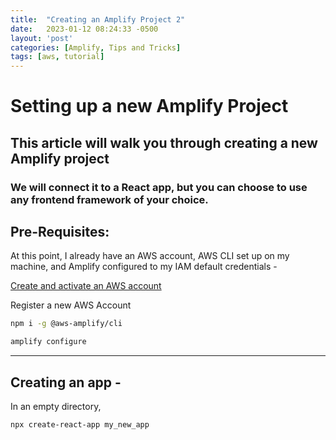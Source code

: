 ```yaml
---
title:  "Creating an Amplify Project 2"
date:   2023-01-12 08:24:33 -0500
layout: 'post'
categories: [Amplify, Tips and Tricks]
tags: [aws, tutorial]
---
```


# Setting up a new Amplify Project

## This article will walk you through creating a new Amplify project

### We will connect it to a React app, but you can choose to use any frontend framework of your choice.

## Pre-Requisites:

At this point, I already have an AWS account, AWS CLI set up on my machine, and Amplify configured to my IAM default credentials - 

[Create and activate an AWS account](https://aws.amazon.com/premiumsupport/knowledge-center/create-and-activate-aws-account/)

Register a new AWS Account

```bash
npm i -g @aws-amplify/cli
```

```bash
amplify configure
```

---

## Creating an app -

In an empty directory, 

```bash
npx create-react-app my_new_app
```